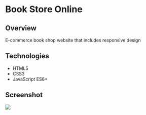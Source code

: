# Book Store Online

## Overview 
E-commerce book shop website that includes responsive design

## Technologies
- HTML5
- CSS3
- JavaScript ES6+

## Screenshot
![](images/bookshop-delete.png)
